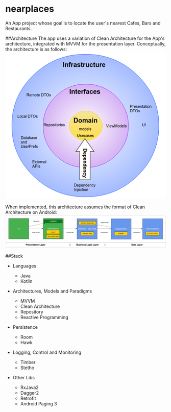 # nearplaces
An App project whose goal is to locate the user's nearest Cafes, Bars and Restaurants.

##Architecture
The app uses a variation of Clean Architecture for the App's architecture, integrated with MVVM 
for the presentation layer.
Conceptually, the architecture is as follows:
![AppArch](readmeres/clean_architecture_onion.png)

When implemented, this architecture assumes the format of Clean Architecture on Android:
![AppArchAndroid](readmeres/clean_architecture_impl.png)

##Stack
- Languages
  - Java
  - Kotlin
  
- Architectures, Models and Paradigms
  - MVVM
  - Clean Architecture
  - Repository
  - Reactive Programming
  
- Persistence
  - Room
  - Hawk
  
- Logging, Control and Monitoring
  - Timber
  - Stetho
  
- Other Libs
  - RxJava2
  - Dagger2
  - Retrofit
  - Android Paging 3



